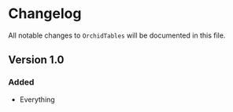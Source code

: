 # Changelog

All notable changes to `OrchidTables` will be documented in this file.

## Version 1.0

### Added
- Everything
